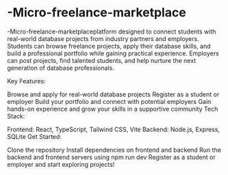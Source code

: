# -Micro-freelance-marketplace
-Micro-freelance-marketplaceplatform designed to connect students with real-world database projects from industry partners and employers. Students can browse freelance projects, apply their database skills, and build a professional portfolio while gaining practical experience. Employers can post projects, find talented students, and help nurture the next generation of database professionals.

Key Features:

Browse and apply for real-world database projects
Register as a student or employer
Build your portfolio and connect with potential employers
Gain hands-on experience and grow your skills in a supportive community
Tech Stack:

Frontend: React, TypeScript, Tailwind CSS, Vite
Backend: Node.js, Express, SQLite
Get Started:

Clone the repository
Install dependencies on
frontend and backend
Run the backend and frontend servers using npm run dev
Register as a student or employer and start exploring projects!
